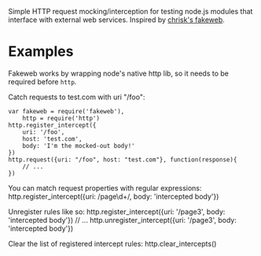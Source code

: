 Simple HTTP request mocking/interception for testing node.js modules that interface with external web services. Inspired by [chrisk's fakeweb][1].

# Examples

Fakeweb works by wrapping node's native http lib, so it needs to be required before ```http```.

Catch requests to test.com with uri "/foo":

    var fakeweb = require('fakeweb'),
        http = require('http')
    http.register_intercept({
        uri: '/foo', 
        host: 'test.com',
        body: 'I'm the mocked-out body!'
    })
    http.request({uri: "/foo", host: "test.com"}, function(response){
        // ...
    })

You can match request properties with regular expressions:
http.register_intercept({uri: /page\d+/, body: 'intercepted body'})

Unregister rules like so:
    http.register_intercept({uri: '/page3', body: 'intercepted body'})
    // ...
    http.unregister_intercept({uri: '/page3', body: 'intercepted body'})

Clear the list of registered intercept rules:
    http.clear_intercepts()

[1]: https://github.com/chrisk/fakeweb
